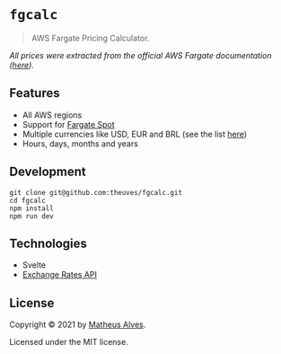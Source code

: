 # `fgcalc`

> AWS Fargate Pricing Calculator.

*All prices were extracted from the official AWS Fargate documentation ([here](https://aws.amazon.com/fargate/pricing/)).*

## Features

- All AWS regions
- Support for [Fargate Spot](https://aws.amazon.com/about-aws/whats-new/2019/12/aws-launches-fargate-spot-save-up-to-70-for-fault-tolerant-applications/)
- Multiple currencies like USD, EUR and BRL  (see the list [here](https://www.ecb.europa.eu/stats/policy_and_exchange_rates/euro_reference_exchange_rates/html/index.en.html))
- Hours, days, months and years

## Development

```
git clone git@github.com:theuves/fgcalc.git
cd fgcalc
npm install
npm run dev
```

## Technologies

- Svelte
- [Exchange Rates API](https://github.com/exchangeratesapi/exchangeratesapi)

## License

Copyright &copy; 2021 by [Matheus Alves](https://theuves.me).

Licensed under the MIT license.